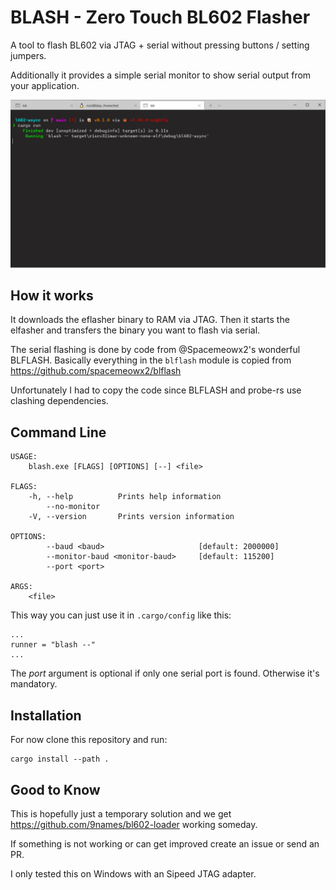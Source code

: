 # BLASH - Zero Touch BL602 Flasher

A tool to flash BL602 via JTAG + serial without pressing buttons / setting jumpers.

Additionally it provides a simple serial monitor to show serial output from your application.

![alt text](docs/blash.gif "Recording")

## How it works

It downloads the eflasher binary to RAM via JTAG. Then it starts the elfasher and transfers the binary
you want to flash via serial.

The serial flashing is done by code from @Spacemeowx2's wonderful BLFLASH. Basically everything in the `blflash` module is copied from https://github.com/spacemeowx2/blflash

Unfortunately I had to copy the code since BLFLASH and probe-rs use clashing dependencies.

## Command Line

```
USAGE:
    blash.exe [FLAGS] [OPTIONS] [--] <file>

FLAGS:
    -h, --help          Prints help information
        --no-monitor
    -V, --version       Prints version information

OPTIONS:
        --baud <baud>                     [default: 2000000]
        --monitor-baud <monitor-baud>     [default: 115200]
        --port <port>

ARGS:
    <file>
```

This way you can just use it in `.cargo/config` like this:
```
...
runner = "blash --"
...
```

The _port_ argument is optional if only one serial port is found. Otherwise it's mandatory.

## Installation

For now clone this repository and run:

```
cargo install --path .
```

## Good to Know

This is hopefully just a temporary solution and we get https://github.com/9names/bl602-loader working someday.

If something is not working or can get improved create an issue or send an PR.

I only tested this on Windows with an Sipeed JTAG adapter.
